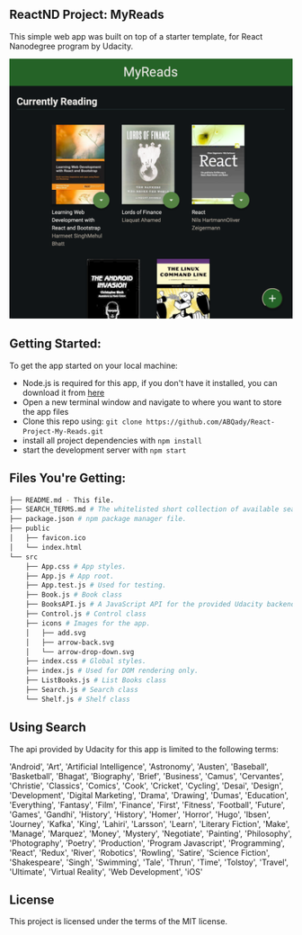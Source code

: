 ## ReactND Project: MyReads

This simple web app was built on top of a starter template, for React Nanodegree program by Udacity.

![Alt text](Preview.png?raw=true "Preview")

## Getting Started:

To get the app started on your local machine:

* Node.js is required for this app, if you don't have it installed, you can download it from [here](https://nodejs.org/en/)
* Open a new terminal window and navigate to where you want to store the app files
* Clone this repo using: `git clone https://github.com/ABQady/React-Project-My-Reads.git`
* install all project dependencies with `npm install`
* start the development server with `npm start`

## Files You're Getting:
```bash
├── README.md - This file.
├── SEARCH_TERMS.md # The whitelisted short collection of available search terms for you to use with this app.
├── package.json # npm package manager file.
├── public
│   ├── favicon.ico
│   └── index.html 
└── src
    ├── App.css # App styles.
    ├── App.js # App root.
    ├── App.test.js # Used for testing.
    ├── Book.js # Book class
    ├── BooksAPI.js # A JavaScript API for the provided Udacity backend.
    ├── Control.js # Control class
    ├── icons # Images for the app.
    │   ├── add.svg
    │   ├── arrow-back.svg
    │   └── arrow-drop-down.svg
    ├── index.css # Global styles.
    ├── index.js # Used for DOM rendering only.
    ├── ListBooks.js # List Books class
    ├── Search.js # Search class
    └── Shelf.js # Shelf class
```

## Using Search

The api provided by Udacity for this app is limited to the following terms:

'Android', 'Art', 'Artificial Intelligence', 'Astronomy', 'Austen', 'Baseball', 'Basketball', 'Bhagat', 'Biography', 'Brief', 'Business', 'Camus', 'Cervantes', 'Christie', 'Classics', 'Comics', 'Cook', 'Cricket', 'Cycling', 'Desai', 'Design', 'Development', 'Digital Marketing', 'Drama', 'Drawing', 'Dumas', 'Education', 'Everything', 'Fantasy', 'Film', 'Finance', 'First', 'Fitness', 'Football', 'Future', 'Games', 'Gandhi', 'History', 'History', 'Homer', 'Horror', 'Hugo', 'Ibsen', 'Journey', 'Kafka', 'King', 'Lahiri', 'Larsson', 'Learn', 'Literary Fiction', 'Make', 'Manage', 'Marquez', 'Money', 'Mystery', 'Negotiate', 'Painting', 'Philosophy', 'Photography', 'Poetry', 'Production', 'Program Javascript', 'Programming', 'React', 'Redux', 'River', 'Robotics', 'Rowling', 'Satire', 'Science Fiction', 'Shakespeare', 'Singh', 'Swimming', 'Tale', 'Thrun', 'Time', 'Tolstoy', 'Travel', 'Ultimate', 'Virtual Reality', 'Web Development', 'iOS'


## License
This project is licensed under the terms of the MIT license.
